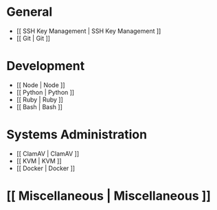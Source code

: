 # General

* [[ SSH Key Management | SSH Key Management ]]
* [[ Git | Git ]]

# Development

* [[ Node | Node ]]
* [[ Python | Python ]]
* [[ Ruby | Ruby ]]
* [[ Bash | Bash ]]

# Systems Administration

* [[ ClamAV | ClamAV ]]
* [[ KVM | KVM ]]
* [[ Docker | Docker ]]

# [[ Miscellaneous | Miscellaneous ]]
